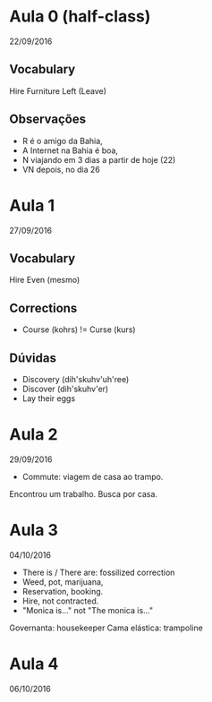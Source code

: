 # Aula 0 (half-class)
22/09/2016

## Vocabulary

Hire
Furniture
Left (Leave)

## Observações

* R é o amigo da Bahia,
* A Internet na Bahia é boa,
* N viajando em 3 dias a partir de hoje (22)
* VN depois, no dia 26

# Aula 1
27/09/2016

## Vocabulary

Hire
Even (mesmo)

## Corrections

* Course (kohrs) !=  Curse (kurs)

## Dúvidas

* Discovery (dih'skuhv'uh'ree)
* Discover (dih'skuhv'er)
* Lay their eggs

# Aula 2
29/09/2016

* Commute: viagem de casa ao trampo.

Encontrou um trabalho.
Busca por casa.

# Aula 3
04/10/2016

* There is / There are: fossilized correction
* Weed, pot, marijuana, 
* Reservation, booking.
* Hire, not contracted.
* "Monica is..." not "The monica is..."

Governanta: housekeeper
Cama elástica: trampoline

# Aula 4
06/10/2016